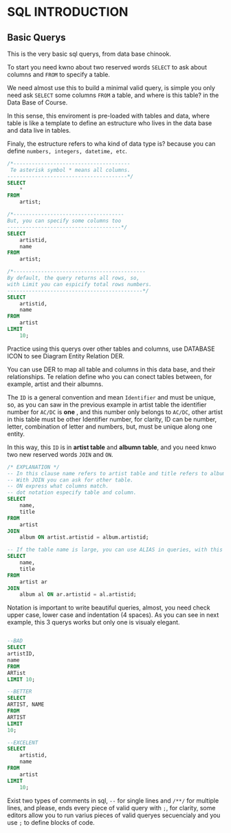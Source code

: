 # SQL INTRODUCTION

## Basic Querys

This is the very basic sql querys, from data base chinook.

To start you need kwno about two reserved words `SELECT` to ask about columns and `FROM` to specify a table.

We need almost use this to build a minimal valid query, is simple you only need ask `SELECT` some columns `FROM` a table, and where is this table? in the Data Base of Course.

In this sense, this enviroment is pre-loaded with tables and data, where table is like a template to define an estructure who lives in the data base and data live in  tables.

Finaly, the estructure refers to wha kind of data type is? because you can define `numbers, integers, datetime, etc`.

```sql
/*--------------------------------------
 Te asterisk symbol * means all columns.
---------------------------------------*/
SELECT
    *
FROM
    artist;

/*------------------------------------
But, you can specify some columns too
-------------------------------------*/
SELECT
    artistid, 
    name
FROM
    artist;

/*-------------------------------------------
By default, the query returns all rows, so, 
with Limit you can espicify total rows numbers.
--------------------------------------------*/
SELECT
    artistid, 
    name
FROM
    artist
LIMIT
    10;
```

Practice using this querys over other tables and columns, use DATABASE ICON to see Diagram Entity Relation DER.

You can use DER to map all table and columns in this data base, and their relationships. Te relation define who you can conect tables between, for example, artist and their albumns.

The `ID` is a general convention and mean `Identifier` and must be unique, so, as you can saw in the previous example in artist table the identifier number for `AC/DC` is **one** , and this number only belongs to `AC/DC`, other artist in this table must be other Identifier number, for clarity, ID can be number, letter, combination of letter and numbers, but, must be unique along one entity.

In this way, this `ID` is in **artist table** and **albumn table**, and you need knwo two new reserved words `JOIN`
and `ON`.

```sql
/* EXPLANATION */
-- In this clause name refers to artist table and title refers to album table.
-- With JOIN you can ask for other table.
-- ON express what columns match.
-- dot notation especify table and column.
SELECT
    name,
    title
FROM
    artist
JOIN
    album ON artist.artistid = album.artistid;

-- If the table name is large, you can use ALIAS in queries, with this sintax: <table> <alias>
SELECT
    name,
    title
FROM
    artist ar
JOIN
    album al ON ar.artistid = al.artistid;
```

Notation is important to write beautiful queries, almost, you need check upper case, lower case and indentation (4 spaces). As you can see in next example, this 3 querys works but only one is visualy elegant.

```sql

--BAD
SELECT
artistID, 
name
FROM
ARTist
LIMIT 10;

--BETTER
SELECT
ARTIST, NAME
FROM 
ARTIST
LIMIT 
10;

--EXCELENT
SELECT
    artistid, 
    name
FROM
    artist
LIMIT
    10;
```

Exist two types of comments in sql, `--` for single lines and `/**/` for multiple lines, and please, ends every piece of valid query with `;`, for clarity, some editors allow you to run varius pieces of valid queryes secuencialy and you use `;` to define blocks of code.

